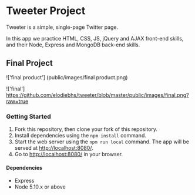 # Tweeter Project

Tweeter is a simple, single-page Twitter page. 

In this app we practice  HTML, CSS, JS, jQuery and AJAX front-end skills, and their Node, Express and MongoDB back-end skills.

## Final Project

!['final product'] (public/images/final product.png)

!['final'] https://github.com/elodiebhs/tweeter/blob/master/public/images/final.png?raw=true


### Getting Started

1. Fork this repository, then clone your fork of this repository.
2. Install dependencies using the `npm install` command.
3. Start the web server using the `npm run local` command. The app will be served at <http://localhost:8080/>.
4. Go to <http://localhost:8080/> in your browser.

#### Dependencies

- Express
- Node 5.10.x or above
